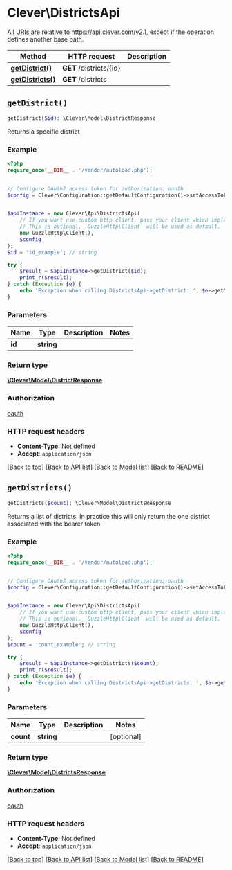 # Clever\DistrictsApi

All URIs are relative to https://api.clever.com/v2.1, except if the operation defines another base path.

| Method | HTTP request | Description |
| ------------- | ------------- | ------------- |
| [**getDistrict()**](DistrictsApi.md#getDistrict) | **GET** /districts/{id} |  |
| [**getDistricts()**](DistrictsApi.md#getDistricts) | **GET** /districts |  |


## `getDistrict()`

```php
getDistrict($id): \Clever\Model\DistrictResponse
```



Returns a specific district

### Example

```php
<?php
require_once(__DIR__ . '/vendor/autoload.php');


// Configure OAuth2 access token for authorization: oauth
$config = Clever\Configuration::getDefaultConfiguration()->setAccessToken('YOUR_ACCESS_TOKEN');


$apiInstance = new Clever\Api\DistrictsApi(
    // If you want use custom http client, pass your client which implements `GuzzleHttp\ClientInterface`.
    // This is optional, `GuzzleHttp\Client` will be used as default.
    new GuzzleHttp\Client(),
    $config
);
$id = 'id_example'; // string

try {
    $result = $apiInstance->getDistrict($id);
    print_r($result);
} catch (Exception $e) {
    echo 'Exception when calling DistrictsApi->getDistrict: ', $e->getMessage(), PHP_EOL;
}
```

### Parameters

| Name | Type | Description  | Notes |
| ------------- | ------------- | ------------- | ------------- |
| **id** | **string**|  | |

### Return type

[**\Clever\Model\DistrictResponse**](../Model/DistrictResponse.md)

### Authorization

[oauth](../../README.md#oauth)

### HTTP request headers

- **Content-Type**: Not defined
- **Accept**: `application/json`

[[Back to top]](#) [[Back to API list]](../../README.md#endpoints)
[[Back to Model list]](../../README.md#models)
[[Back to README]](../../README.md)

## `getDistricts()`

```php
getDistricts($count): \Clever\Model\DistrictsResponse
```



Returns a list of districts. In practice this will only return the one district associated with the bearer token

### Example

```php
<?php
require_once(__DIR__ . '/vendor/autoload.php');


// Configure OAuth2 access token for authorization: oauth
$config = Clever\Configuration::getDefaultConfiguration()->setAccessToken('YOUR_ACCESS_TOKEN');


$apiInstance = new Clever\Api\DistrictsApi(
    // If you want use custom http client, pass your client which implements `GuzzleHttp\ClientInterface`.
    // This is optional, `GuzzleHttp\Client` will be used as default.
    new GuzzleHttp\Client(),
    $config
);
$count = 'count_example'; // string

try {
    $result = $apiInstance->getDistricts($count);
    print_r($result);
} catch (Exception $e) {
    echo 'Exception when calling DistrictsApi->getDistricts: ', $e->getMessage(), PHP_EOL;
}
```

### Parameters

| Name | Type | Description  | Notes |
| ------------- | ------------- | ------------- | ------------- |
| **count** | **string**|  | [optional] |

### Return type

[**\Clever\Model\DistrictsResponse**](../Model/DistrictsResponse.md)

### Authorization

[oauth](../../README.md#oauth)

### HTTP request headers

- **Content-Type**: Not defined
- **Accept**: `application/json`

[[Back to top]](#) [[Back to API list]](../../README.md#endpoints)
[[Back to Model list]](../../README.md#models)
[[Back to README]](../../README.md)
